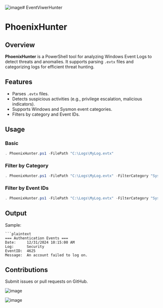 ![image](https://github.com/user-attachments/assets/24c224fc-753c-4521-bd9c-332d93fb9141)# EventViwerHunter
# PhoenixHunter

## Overview
**PhoenixHunter** is a PowerShell tool for analyzing Windows Event Logs to detect threats and anomalies. It supports parsing `.evtx` files and categorizing logs for efficient threat hunting.

## Features
- Parses `.evtx` files.
- Detects suspicious activities (e.g., privilege escalation, malicious indicators).
- Supports Windows and Sysmon event categories.
- Filters by category and Event IDs.

## Usage
### Basic
```powershell
. PhoenixHunter.ps1 -FilePath "C:\Logs\MyLog.evtx"
```
### Filter by Category
```powershell
. PhoenixHunter.ps1 -FilePath "C:\Logs\MyLog.evtx" -FilterCategory "Sysmon: Miscellaneous"
```
### Filter by Event IDs
```powershell
. PhoenixHunter.ps1 -FilePath "C:\Logs\MyLog.evtx" -FilterCategory "Sysmon: Miscellaneous" -DesiredEventIDs 90,95
```


## Output
Sample:
```plaintext
```plaintext
=== Authentication Events ===
Date:     12/31/2024 10:15:00 AM
Log:      Security
EventID:  4625
Message:  An account failed to log on.
```
## Contributions
Submit issues or pull requests on GitHub.

![image](https://github.com/user-attachments/assets/a48368b6-1457-4214-ba11-b565e8511864)


![image](https://github.com/user-attachments/assets/467b0071-303e-4513-b330-fa219c43f3a3)


